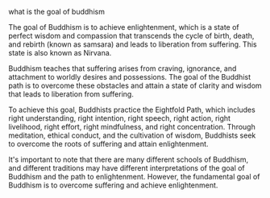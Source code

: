 what is the goal of buddhism

The goal of Buddhism is to achieve enlightenment, which is a state of perfect wisdom and compassion that transcends the cycle of birth, death, and rebirth (known as samsara) and leads to liberation from suffering. This state is also known as Nirvana.

Buddhism teaches that suffering arises from craving, ignorance, and attachment to worldly desires and possessions. The goal of the Buddhist path is to overcome these obstacles and attain a state of clarity and wisdom that leads to liberation from suffering.

To achieve this goal, Buddhists practice the Eightfold Path, which includes right understanding, right intention, right speech, right action, right livelihood, right effort, right mindfulness, and right concentration. Through meditation, ethical conduct, and the cultivation of wisdom, Buddhists seek to overcome the roots of suffering and attain enlightenment.

It's important to note that there are many different schools of Buddhism, and different traditions may have different interpretations of the goal of Buddhism and the path to enlightenment. However, the fundamental goal of Buddhism is to overcome suffering and achieve enlightenment.

